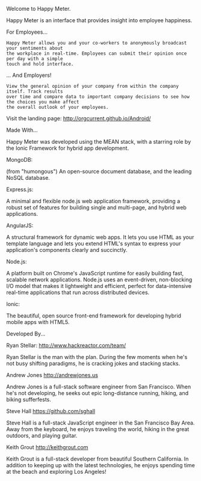 Welcome to Happy Meter.

Happy Meter is an interface that provides insight into employee happiness.

For Employees...

    Happy Meter allows you and your co-workers to anonymously broadcast your sentiments about
    the workplace in real-time. Employees can submit their opinion once per day with a simple 
    touch and hold interface. 

... And Employers!

    View the general opinion of your company from within the company itself. Track results
    over time and compare data to important company decisions to see how the choices you make affect 
    the overall outlook of your employees.


Visit the landing page: http://orgcurrent.github.io/Android/


Made With...

Happy Meter was developed using the MEAN stack, with a starring role by the Ionic Framework for hybrid app development. 

MongoDB: 

   (from "humongous") An open-source document database, and the leading NoSQL database.

Express.js: 

   A minimal and flexible node.js web application framework, providing a robust set of features for building single and     multi-page, and hybrid web applications.

AngularJS: 

   A structural framework for dynamic web apps. It lets you use HTML as your template language and lets you extend          HTML's syntax to express your application's components clearly and succinctly.

Node.js: 

   A platform built on Chrome's JavaScript runtime for easily building fast, scalable network applications. Node.js uses    an event-driven, non-blocking I/O model that makes it lightweight and efficient, perfect for data-intensive real-time    applications that run across distributed devices.

Ionic:

   The beautiful, open source front-end framework for developing hybrid mobile apps with HTML5.




Developed By...

Ryan Stellar: http://www.hackreactor.com/team/

   Ryan Stellar is the man with the plan. During the few moments when he's not busy shifting paradigms, he is cracking      jokes and stacking stacks.
    
Andrew Jones http://andrewjones.us

   Andrew Jones is a full-stack software engineer from San Francisco. When he's not developing, he seeks out epic           long-distance running, hiking, and biking sufferfests.

Steve Hall https://github.com/sghall

   Steve Hall is a full-stack JavaScript engineer in the San Francisco Bay Area. Away from the keyboard, he enjoys          traveling the world, hiking in the great outdoors, and playing guitar.
    
Keith Grout http://keithgrout.com

   Keith Grout is a full-stack developer from beautiful Southern California. In addition to keeping up with the latest      technologies, he enjoys spending time at the beach and exploring Los Angeles!
